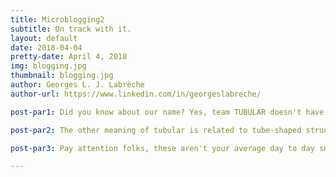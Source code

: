```yaml
---
title: Microblogging2
subtitle: On track with it.
layout: default
date: 2018-04-04
pretty-date: April 4, 2018
img: blogging.jpg
thumbnail: blogging.jpg
author: Georges L. J. Labrèche
author-url: https://www.linkedin.com/in/georgeslabreche/

post-par1: Did you know about our name? Yes, team TUBULAR doesn't have an acronym but there is a reason for our name! Tubular was a common expression during the 80s to express excitement, happiness or to say that something is really cool.

post-par2: The other meaning of tubular is related to tube-shaped structures which our original idea of the experiment contained: we had the long-coiled tube (AirCore) and the alternative sampling system composed by canisters. Due to weight reduction and budget reasons we opted for sampling bags instead of canisters, but we are still TUBULAR!

post-par3: Pay attention folks, these aren't your average day to day snoreville boring bags! The bags we are going to use are Multi-Layer Foil Gas Sampling Bags from RESTEK and they consist of 4 different protective layers that act as a barrier minimising gas permeability. From outer to inner layer we have: 60-gauge nylon, polyethylene, 0.0003" aluminium foil and 0.002" polyethylene. Check out how they look like in the picture! Totally tubular!

---
```

